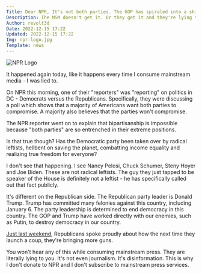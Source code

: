 ```yaml
---
Title: Dear NPR, It's not both parties. The GOP has spiraled into a shit show of nazis and fascists.
Description: The MSM doesn't get it. Or they get it and they're lying to us.
Author: revolt3d
Date: 2022-12-15 17:22
Updated: 2022-12-15 17:22
Img: npr-logo.jpg
Template: news
---
```

![NPR Logo](%assets_url%/npr-logo.jpg)

It happened again today, like it happens every time I consume mainstream media - I was lied to.

On NPR this morning, one of their "reporters" was "reporting" on politics in DC - Democrats versus the Republicans. Specifically, they were discussing a poll which shows that a majority of Americans want both parties to compromise. A majority also believes that the parties won't compromise. 

The NPR reporter went on to explain that bipartisanship is impossible because "both parties" are so entrenched in their extreme positions.

Is that true though? Has the Democratic party been taken over by radical leftists, hellbent on saving the planet, combatting income equality and realizing true freedom for everyone? 

I don't see that happening. I see Nancy Pelosi, Chuck Schumer, Steny Hoyer and Joe Biden. These are not radical leftists. The guy they just tapped to be speaker of the House is definitely not a leftist - he has specifically called out that fact publicly.

It's different on the Republican side. The Republican party leader is Donald Trump. Trump has committed many felonies against this country, including January 6. The party leadership is determined to end democracy in this country. The GOP and Trump have worked directly with our enemies, such as Putin, to destroy democracy in our country. 

[Just last weekend](12122002-all-out-war-jan-6), Republicans spoke proudly about how the next time they launch a coup, they're bringing more guns. 

You won't hear any of this while consuming mainstream press. They are literally lying to you. It's not even journalism. It's disinformation. This is why I don't donate to NPR and I don't subscribe to mainstream press services.